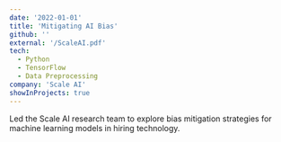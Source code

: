 ```yaml
---
date: '2022-01-01'
title: 'Mitigating AI Bias'
github: ''
external: '/ScaleAI.pdf'
tech:
  - Python
  - TensorFlow
  - Data Preprocessing
company: 'Scale AI'
showInProjects: true
---
```


Led the Scale AI research team to explore bias mitigation strategies for machine learning models in hiring technology.
